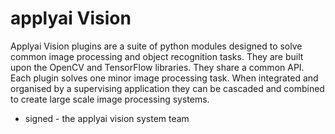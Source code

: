 # applyai Vision

Applyai Vision plugins are a suite of python modules designed to solve common image processing and object recognition tasks. They are built upon the OpenCV and TensorFlow libraries. They share a common API. Each plugin solves one minor image processing task. When integrated and organised by a supervising application they can be cascaded and combined to create large scale image processing systems. 

- signed - the applyai vision system team


